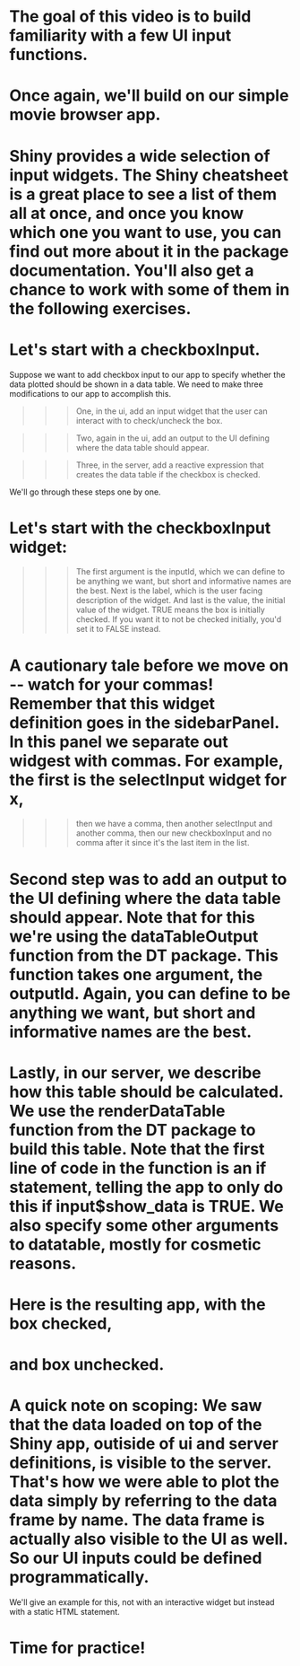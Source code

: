 # The goal of this video is to build familiarity with a few UI input functions.

# Once again, we'll build on our simple movie browser app.

# Shiny provides a wide selection of input widgets. The Shiny cheatsheet is a great place to see a list of them all at once, and once you know which one you want to use, you can find out more about it in the package documentation. You'll also get a chance to work with some of them in the following exercises.

# Let's start with a checkboxInput. 

Suppose we want to add checkbox input to our app to specify whether the data plotted should be shown in a data table. We need to make three modifications to our app to accomplish this.

>>> One, in the ui, add an input widget that the user can interact with to check/uncheck the box.

>>> Two, again in the ui, add an output to the UI defining where the data table should appear.

>>> Three, in the server, add a reactive expression that creates the data table if the checkbox is checked.

We'll go through these steps one by one.

# Let's start with the checkboxInput widget:

>>> The first argument is the inputId, which we can define to be anything we want, but short and informative names are the best. 
>>> Next is the label, which is the user facing description of the widget. 
>>> And last is the value, the initial value of the widget. TRUE means the box is initially checked. If you want it to not be checked initially, you'd set it to FALSE instead. 

# A cautionary tale before we move on -- watch for your commas! Remember that this widget definition goes in the sidebarPanel. In this panel we separate out widgest with commas. For example, the first is the selectInput widget for x, 

>>> then we have a comma,
>>> then another selectInput and another comma,
>>> then our new checkboxInput and no comma after it since it's the last item in the list.

# Second step was to add an output to the UI defining where the data table should appear. Note that for this we're using the dataTableOutput function from the DT package. This function takes one argument, the outputId. Again, you can define to be anything we want, but short and informative names are the best.

# Lastly, in our server, we describe how this table should be calculated. We use the renderDataTable function from the DT package to build this table. Note that the first line of code in the function is an if statement, telling the app to only do this if input$show_data is TRUE. We also specify some other arguments to datatable, mostly for cosmetic reasons.

# Here is the resulting app, with the box checked,

# and box unchecked.

# A quick note on scoping: We saw that the data loaded on top of the Shiny app, outiside of ui and server definitions, is visible to the server. That's how we were able to plot the data simply by referring to the data frame by name. The data frame is actually also visible to the UI as well. So our UI inputs could be defined programmatically.

We'll give an example for this, not with an interactive widget but instead with a static HTML statement. 

# Time for practice!
